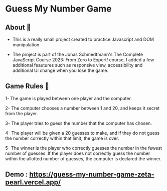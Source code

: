 
# Guess My Number Game

## About 🔬
- This is a really small project created to practice Javascript and DOM manipulation.

- The project is part of the Jonas Schmedtmann's The Complete JavaScript Course 2023: From Zero to Expert! course, I added a few additional feautures such as responsive view, accessibility and additional UI change when you lose the game.

## Game Rules 🚀

1- The game is played between one player and the computer.

2- The computer chooses a number between 1 and 20, and keeps it secret from the player.

3- The player tries to guess the number that the computer has chosen.

4- The player will be given a 20 guesses to make, and if they do not guess the number correctly within that limit, the game is over.

5- The winner is the player who correctly guesses the number in the fewest number of guesses. If the player does not correctly guess the number within the allotted number of guesses, the computer is declared the winner.


## Demo : https://guess-my-number-game-zeta-pearl.vercel.app/
